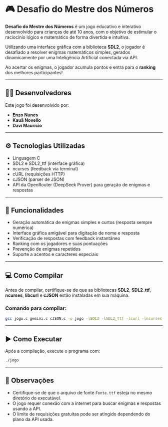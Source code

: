 # 🎮 Desafio do Mestre dos Números

**Desafio do Mestre dos Números** é um jogo educativo e interativo desenvolvido para crianças de até 10 anos, com o objetivo de estimular o raciocínio lógico e matemático de forma divertida e intuitiva.  

Utilizando uma interface gráfica com a biblioteca **SDL2**, o jogador é desafiado a resolver enigmas matemáticos simples, gerados dinamicamente por uma Inteligência Artificial conectada via API.  

Ao acertar os enigmas, o jogador acumula pontos e entra para o **ranking** dos melhores participantes!

---

## 👨‍💻 Desenvolvedores

Este jogo foi desenvolvido por:

- **Enzo Nunes**  
- **Kauã Novello**  
- **Davi Mauricio**

---

## ⚙️ Tecnologias Utilizadas

- Linguagem C  
- SDL2 e SDL2_ttf (interface gráfica)  
- ncurses (feedback via terminal)  
- cURL (requisições HTTP)  
- cJSON (parser de JSON)  
- API da OpenRouter (DeepSeek Prover) para geração de enigmas e respostas

---

## 🧩 Funcionalidades

- Geração automática de enigmas simples e curtos (resposta sempre numérica)
- Interface gráfica amigável para digitação de nome e resposta
- Verificação de respostas com feedback instantâneo
- Ranking com os jogadores e suas pontuações
- Prevenção de enigmas repetidos
- Suporte a acentos e caracteres especiais

---

## 💻 Como Compilar

Antes de compilar, certifique-se de que as bibliotecas **SDL2**, **SDL2_ttf**, **ncurses**, **libcurl** e **cJSON** estão instaladas em sua máquina.

### Comando para compilar:

```bash
gcc jogo.c gemini.c cJSON.c -o jogo -lSDL2 -lSDL2_ttf -lcurl -lncurses
```

---

## ▶️ Como Executar

Após a compilação, execute o programa com:

```bash
./jogo
```

---

## 📝 Observações

- Certifique-se de que o arquivo de fonte `Fonte.ttf` esteja no mesmo diretório do executável.
- O jogo requer conexão com a internet para buscar enigmas e respostas usando a API.
- O limite de requisições gratuitas pode ser atingido dependendo do plano da API usada.